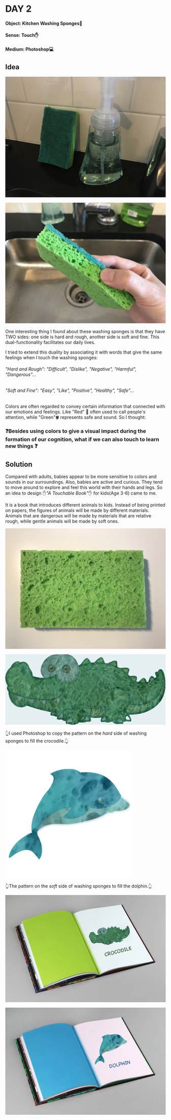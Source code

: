 # DAY 2

#### Object: Kitchen Washing Sponges:ocean:

#### Sense: Touch:hand:

#### Medium: Photoshop:computer:

## Idea

![Img](pics/Day-2/pic-1.jpg)

![Img](pics/Day-2/pic-2.jpg)

One interesting thing I found about these washing sponges is that they have TWO sides: one side is hard and rough, another side is soft and fine. This dual-functionality facilitates our daily lives.

I tried to extend this duality by associating it with words that give the same feelings when I touch the washing sponges:

###### "Hard and Rough": "Difficult", "Dislike", "Negative", "Harmful", "Dangerous"...

###### "Soft and Fine": "Easy", "Like", "Positive", "Healthy", "Safe"...

Colors are often regarded to convey certain information that connected with our emotions and feelings. Like "Red" :rotating_light: often used to call people's attention, while "Green":four_leaf_clover: represents safe and sound. So I thought:

### :question:Besides using colors to give a visual impact during the formation of our cognition, what if we can also touch to learn new things :question:

## Solution

Compared with adults, babies appear to be more sensitive to colors and sounds in our surroundings. Also, babies are active and curious. They tend to move around to explore and feel this world with their hands and legs. So an idea to design :hand:*"A Touchable Book"*:hand: for kids(Age 3-6) came to me.

It is a book that introduces different animals to kids. Instead of being printed on papers, the figures of animals will be made by different materials. Animals that are dangerous will be made by materials that are relative rough, while gentle animals will be made by soft ones.

![Img](pics/Day-2/pic-3.jpg)

![Img](pics/Day-2/crocodile-after.jpg)

:point_up_2:I used Photoshop to copy the pattern on the *hard* side of washing sponges to fill the crocodile.:point_up_2:

![Img](pics/Day-2/dolphin-after.png)

:point_up_2:The pattern on the *soft* side of washing sponges to fill the dolphin.:point_up_2:

![Img](pics/Day-2/crocodile.jpg)

![Img](pics/Day-2/dolphin.jpg)
